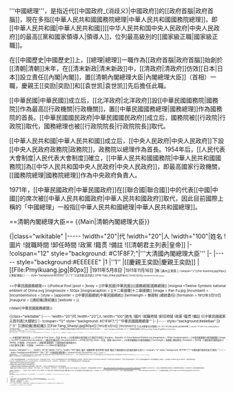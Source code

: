 '''中國總理'''，是指近代[[中国政府_(消歧义)|中國政府]]的[[政府首腦|政府首腦]]，現在多指[[中華人民共和國國務院總理|中華人民共和國國務院總理]]，即[[中華人民共和國|中華人民共和國]][[中华人民共和国中央人民政府|中央人民政府]]的最高[[黨和國家領導人|領導人]]，位列最高級別的[[國家級正職|國家級正職]]。

在[[中國歷史|中國歷史]]上，[[總理|總理]]一職作為[[政府首腦|政府首腦]]始創於[[清朝|清朝]]末年，在[[清末新政|清末新政]]中，[[清政府|清政府]]仿效[[日本|日本]]設立責任[[內閣|內閣]]，置[[清朝內閣總理大臣|內閣總理大臣]]（首相）一職，慶親王[[奕劻|奕劻]]和[[袁世凯|袁世凯]]先后擔任此職。

[[中華民國|中華民國]]成立后，[[北洋政府|北洋政府]]設[[中華民國國務院|國務院]]作為最高[[行政機關|行政機關]]，置[[中華民國國務總理|國務總理]]作為國務院的首長。[[中華民國國民政府|中華民國國民政府]]成立后，國務院被[[行政院|行政院]]取代，國務總理也被[[行政院院長|行政院院長]]取代。

[[中華人民共和國|中華人民共和國]]成立后，[[中央人民政府|中央人民政府]]下設[[中央人民政府政務院|政務院]]，政務院以總理作為首長。1954年后，[[人民代表大會制度|人民代表大會制度]]確立，[[中華人民共和國國務院|中華人民共和國國務院]]為[[中华人民共和国中央人民政府|中央人民政府]]，即最高國家行政機關，[[國務院總理|國務院總理]]作為中央政府負責人。

1971年，[[中華民國政府|中華民國政府]]在[[聯合國|聯合國]]中的代表[[中國|中國]]的席次被[[中華人民共和國政府|中華人民共和國政府]]取代，因此目前國際上稱的「中國總理」一般指[[中華人民共和國總理|中華人民共和國總理]]。

==清朝內閣總理大臣==
{{Main|清朝內閣總理大臣}}

{|class="wikitable"
|-----
!width="20"|代
!width="20"|人
!width="100"|姓名
!圖片
!就職時間
!卸任時間
!政黨
!籍贯
!備註
![[清朝君主列表|皇帝]]
|-
!colspan="12" style="background: #C1F8F7;"|'''大清國內閣總理大臣'''
|-
|----- style="background:#EEEEEE"
|1
|''1''
|[[慶親王奕劻|慶親王奕劻]]
|[[File:Pmyikuang.jpg|80px]]
|<small>1911年5月8日
|<small>1911年11月16日
|<small>無
|<small>满州正黄旗
|<small>
| rowspan="2"|[[File:Xuantong.jpg|80px]]<br />[[溥儀|溥儀]]
|----- style="background:#EEEEEE"
|2
|''2''
|[[袁世凱|袁世凱]]
|[[File:Yuan_shikai.jpg|80px]]
|<small>1911年11月16日
|<small>1912年2月12日
|<small>無
|<small>河南项城
|<small>
|}

==中華民國國務總理==
{{Political Post
|post            = 
|body            = [[中華民國|中華民國]][[國務總理|國務總理]]
|insignia        =Twelve Symbols national emblem of China.svg
|insigniasize    = 100px
|insigniacaption = [[十二章國徽|十二章國徽]]
|image           = Pan Fu.jpg
|incumbent       = 
|incumbentsince  = 
|style           = 
|appointer       = [[中華民國總統|中華民國總統]]
|termlength      = 無限制 (總統委任)
|formation       = 1912年3月13日
|inaugural       = [[唐紹儀|唐紹儀]]
|website         =
}}

{{Main|中華民國國務總理}}

{|class="wikitable"
|-----
!width="20"|代
!width="20"|人
!width="100"|姓名
!圖片
!就職時間
!卸任時間
!政黨
!籍贯
!備註
![[中華民國國家元首列表|大總統]]
|-
!colspan="12" style="background: #C1F8F7;"|'''中華民國國務總理'''
|-
|----- style="background:#e6e6aa"
|3
|''3''
|[[唐紹儀|唐紹儀]]
|[[File:Tang_Shaoyi.jpg|80px]]
|<small>1912年3月13日
|<small>1912年6月27日
|<small>[[北洋軍閥|北洋軍閥]]
|<small>[[广东|广东]][[香山县|香山县]]唐家湾镇
|<small>
| rowspan="10"|[[File:Yuan_shikai.jpg|80px]]<br />[[袁世凱|袁世凱]]
|----- style="background:#e6e6aa"
|colspan=9 align=left | 內務總長[[陸徵祥|陸徵祥]]代理(1912年6月17日-1912年6月29日)
|----- style="background:#e6e6aa"
|4
|''4''
|[[陸徵祥|陸徵祥]]
|[[File:Lou_Tseng-Tsiang_01.jpg|80px]]
|<small>1912年6月29日	 	
|<small>1912年9月22日
|<small>[[北洋軍閥|北洋軍閥]]
|<small>[[江苏省|江苏省]][[松江府|松江府]]<br>原籍江苏[[太仓县|太仓县]]
|<small>
|----- style="background:#e6e6aa"
|colspan=9 align=left | 內務總長[[趙秉鈞|趙秉鈞]]代理(1912年8月20日-1912年9月25日)
|----- style="background:#e6e6aa"
|5
|''5''
|[[趙秉鈞|趙秉鈞]]
|[[File:赵秉钧.jpg|80px]]
|<small>1912年9月25日
|<small>1913年7月16日
|<small>[[北洋軍閥|北洋軍閥]]
|<small>河南汝州
|<small>
|----- style="background:#e6e6aa"
|colspan=9 align=left | 陸軍總長[[段祺瑞|段祺瑞]]代理(1913年5月1日-1913年7月17日)
|----- style="background:#e6e6aa"
|colspan=9 align=left | 交通總長[[朱啟鈐|朱啟鈐]]代理(1913年7月17日-1913年7月19日)
|----- style="background:#e6e6aa"
|colspan=9 align=left | 陸軍總長[[段祺瑞|段祺瑞]]代理(1913年7月19日-1913年7月31日)
|----- style="background:#e6e6aa"
|6
|''6''
|[[熊希齡|熊希齡]]
|[[File:Xiong_Xiling.jpg|80px]]
|<small>1913年7月31日
|<small>1914年2月12日
|<small>[[北洋軍閥|北洋軍閥]]
|<small>湖南省鳳凰直隸廳镇竿镇
|<small>
|----- style="background:#e6e6aa"
|colspan=9 align=left | 外交總長[[孫寶琦|孫寶琦]]代理(1914年2月12日-1914年5月1日)
|----- style="background:#e6e6aa"
|-
!width="20"|代
!width="20"|人
!width="100"|姓名
!圖片
!就職時間
!卸任時間
!政黨
!籍贯
!備註
!皇帝
|-
!colspan="12" style="background: #C1F8F7;"|'''中華民國政事堂國務卿'''
|-
|----- style="background:#e6e6aa"
|7
|''7''
|[[徐世昌|徐世昌]]
|[[File:徐世昌.jpg|80px]]
|<small>1914年5月1日
|<small>1915年10月27日
|<small>[[北洋軍閥|北洋軍閥]]
|<small>河南卫辉府府城
|<small>
| rowspan="5"|[[File:Yuan_shikai.jpg|80px]]<br />[[袁世凱|袁世凱]]
|----- style="background:#EED8D2"
|colspan=9 align=left | 外交總長[[陸徵祥|陸徵祥]]代理(1915年10月27日-1915年12月21日)
|----- style="background:#EED8D2"
|8
|
|[[陸徵祥|陸徵祥]]<br /><small>第2次
|[[File:Lou_Tseng-Tsiang_01.jpg|80px]]
|<small>1915年12月21日
|<small>1916年3月21日
|<small>洪憲政府
|<small>[[江苏省|江苏省]][[松江府|松江府]]<br>原籍江苏[[太仓县|太仓县]]
|<small>
|----- style="background:#e6e6aa"
|9
|
|[[徐世昌|徐世昌]]<br /><small>第2次
|[[File:徐世昌.jpg|80px]]
|<small>1916年3月21日
|<small>1916年4月22日
|<small>[[北洋軍閥|北洋軍閥]]
|<small>河南卫辉府府城
|<small>
|----- style="background:#e6e6aa"
|10
|''8''
|[[段祺瑞|段祺瑞]]
|[[File:DuanQirui.jpg|80px]]
|<small>1916年4月22日
|<small>1916年6月29日
|<small>[[北洋軍閥|北洋軍閥]]
|<small>安徽合肥
|<small>
|-
!width="20"|代
!width="20"|人
!width="100"|姓名
!圖片
!就職時間
!卸任時間
!政黨
!籍贯
!備註
![[中華民國國家元首列表|大總統]]
|-
!colspan="12" style="background: #C1F8F7;"|'''中華民國國務總理'''
|-
|----- style="background:#ffc;"
|11
|
|[[段祺瑞|段祺瑞]]
|[[File:DuanQirui.jpg|80px]]
|<small>1916年6月29日
|<small>1917年5月23日
|<small>[[進步黨_(中國)|進步黨]]
|<small>安徽合肥
|<small>
| rowspan="4"|[[File:Li_Yuan-hung_Colour.jpg|80px]]<br />[[黎元洪|黎元洪]]
|----- style="background:#ffc;"
|colspan=9 align=left | 外交總長[[伍廷芳|伍廷芳]]代理(1917年5月23日-1917年6月12日)
|----- style="background:#ffc;"
|colspan=9 align=left | [[江朝宗|江朝宗]]代理(1917年6月12日-1917年6月24日)
|----- style="background:#ffc;"
|12
|''9''
|[[李經羲|李經羲]]
|[[File:李經羲.jpg|80px]]
|<small>1917年5月28日
|<small>1917年7月2日
|<small>[[進步黨_(中國)|進步黨]]
|安徽庐州府合肥县
|<small>
|----- style="background:#EEEEEE"
|-
!width="20"|代
!width="20"|人
!width="100"|姓名
!圖片
!就職時間
!卸任時間
!政黨
!籍贯
!備註
![[清朝君主列表|皇帝]]
|-
!colspan="12" style="background: #C1F8F7;"|'''大清國政務總長(復辟)'''
|-
|----- style="background:#EEEEEE"
|13
|''10''
|[[張勳|張勳]]
|[[File:Zhang_Xun2.jpg|80px]]
|<small>1917年7月1日
|<small>1917年7月12日
|<small>無
|<small>江西奉新
|<small>
|[[File:Xuantong.jpg|80px]]<br />[[溥儀|溥儀]]
|-
!width="20"|代
!width="20"|人
!width="100"|姓名
!圖片
!就職時間
!卸任時間
!政黨
!籍贯
!備註
![[中華民國國家元首列表|大總統]]
|-
!colspan="12" style="background: #C1F8F7;"|'''中華民國國務總理'''
|-
|----- style="background:#e6e6aa"
|14
|
|[[段祺瑞|段祺瑞]]<br /><small>第2次
|[[File:DuanQirui.jpg|80px]]
|<small>1917年7月14日
|<small>1917年11月22日
|<small>[[皖系|皖系]]
|<small>安徽合肥
|<small>
| rowspan="5"|[[File:馮代理大總統國璋像.jpg|80px]]<br />[[馮國璋|馮國璋]] 
|----- style="background:#e6e6aa"
|colspan=9 align=left | 外交總長[[汪大燮|汪大燮]]代理(1917年11月22日-1917年11月30日)
|----- style="background:#e6e6aa"
|15
|''11''
|[[王士珍|王士珍]]
|[[File:WangShizhen.jpg|80px]]
|<small>1917年11月30日
|<small>1918年2月20日
|<small>[[皖系|皖系]]
|<small>直隶正定府牛家庄
|<small>
|----- style="background:#e6e6aa"
|colspan=9 align=left | 內務總長[[錢能訓|錢能訓]]代理(1918年2月20日-1918年3月23日)
|----- style="background:#e6e6aa"
|16
|
|[[段祺瑞|段祺瑞]]<br /><small>第3次
|[[File:DuanQirui.jpg|80px]]
|<small>1918年3月23日
|<small>1918年10月10日
|<small>[[皖系|皖系]]
|<small>安徽合肥
|<small>
|----- style="background:#e6e6aa"
|colspan=9 align=left | 內務總長[[錢能訓|錢能訓]]代理(1918年10月10日-1918年12月20日)
| rowspan="11"|[[File:Xu_shichang_Colour.jpg|80px]]<br />[[徐世昌|徐世昌]] 
|----- style="background:#e6e6aa"
|17
|''12''
|[[錢能訓|錢能訓]]
|[[File:Qian_Nengxun.jpg|80px]]
|<small>1918年12月20日
|<small>1919年6月13日
|<small>[[皖系|皖系]]
|<small>浙江嘉兴府嘉善县魏塘镇
|<small>
|----- style="background:#e6e6aa"
|colspan=9 align=left | 財政總長[[龔心湛|龔心湛]]代理(1919年6月13日-1919年9月24日)
|----- style="background:#e6e6aa"
|colspan=9 align=left | 陸軍總長[[靳雲鵬|靳雲鵬]]代理(1919年9月24日-1919年11月5日)
|----- style="background:#e6e6aa"
|18
|''13''
|[[靳雲鵬|靳雲鵬]]
|[[File:Jin_Yunpeng.jpg|80px]]
|<small>1919年11月5日
|<small>1920年7月2日
|<small>[[皖系|皖系]]
|<small>山东兖州府邹县苗庄
|<small>
|----- style="background:#e6e6aa"
|colspan=9 align=left | 海軍總長[[薩鎮冰|薩鎮冰]]代理(1920年5月14日-1920年8月9日)
|----- style="background:#e6e6aa"
|19
|rowspan=2|
|[[靳雲鵬|靳雲鵬]]<br /><small>第2次
|rowspan=2|[[File:Jin_Yunpeng.jpg|80px]]
|<small>1920年8月9日
|<small>1921年5月14日
|<small>[[皖系|皖系]]
|<small>山东兖州府邹县苗庄
|<small>
|----- style="background:#e6e6aa"
|20
|[[靳雲鵬|靳雲鵬]]<br /><small>第3次
|<small>1921年5月14日
|<small>1921年12月18日
|<small>[[皖系|皖系]]
|<small>山东兖州府邹县苗庄
|<small>
|----- style="background:#e6e6aa"
|colspan=9 align=left | 外交總長[[顏惠慶|顏惠慶]]代理(1921年12月18日-1921年12月24日)
|----- style="background:#fda;"
|21
|''14''
|[[梁士詒|梁士詒]]
|[[File:Liang_Shiyi_photo.jpg|80px]]
|<small>1921年12月24日
|<small>1922年5月5日
|<small>[[舊交通系|舊交通系]]
|<small>广东三水
|<small>
|----- style="background:#e6e6aa"
|colspan=9 align=left | 外交總長[[顏惠慶|顏惠慶]]代理(1922年1月25日-1922年4月8日)
|----- style="background:#e6e6aa"
|colspan=9 align=left | [[周自齊|周自齊]]代理(1922年4月8日-1922年6月11日)
|[[File:Zhou_Ziqi.jpg|80px]]<br />[[周自齊|周自齊]](代理)
|----- style="background:#e6e6aa"
|22
|''15''
|[[顏惠慶|顏惠慶]]
|[[File:Dr.W.W.Yan.jpg|80px]]
|<small>1922年6月11日
|<small>1922年8月5日
|<small>[[直系|直系]]
|<small>江苏松江府上海虹口；<br>祖籍山东
|<small>
| rowspan="8"|[[File:Li_Yuan-hung_Colour.jpg|80px]]<br />[[黎元洪|黎元洪]]
|----- style="background:#e6e6aa"
|colspan=9 align=left | 司法總長[[王寵惠|王寵惠]]代理(1922年7月31日-1922年9月19日)
|----- style="background:#e6e6aa"
|23
|
|[[唐紹儀|唐紹儀]]<br /><small>第2次
|[[File:Tang_Shaoyi.jpg|80px]]
|<small>1922年8月5日
|<small>1922年9月19日
|<small>[[北洋軍閥|北洋軍閥]]
|<small>[[广东|广东]][[香山县|香山县]]唐家湾镇
|<small>
|----- style="background:#e6e6aa"
|24
|''16''
|[[王寵惠|王寵惠]]
|[[File:Wang_Chonghui.jpg|80px]]
|<small>1922年9月19日
|<small>1922年11月29日
|<small>[[直系|直系]]
|<small>广东东莞，生于香港
|<small>
|----- style="background:#e6e6aa"
|25
|''17''
|[[汪大燮|汪大燮]]
|[[File:汪大燮.jpg|80px]]
|<small>1922年11月29日
|<small>1922年12月11日
|<small>[[直系|直系]]
|<small>浙江杭州府钱塘县<br>祖籍安徽黟县
|<small>
|----- style="background:#EEEEEE"
|colspan=9 align=left | 外交總長[[王正廷|王正廷]]代理(1922年12月11日-1923年1月4日)
|----- style="background:#e6e6aa"
|26
|''18''
|[[張紹曾|張紹曾]]
|[[File:Zhang_Shaozeng2.jpg|80px]]
|<small>1923年1月4日
|<small>1923年6月13日
|<small>[[北洋軍閥|北洋軍閥]]
|<small>直隶大城
|<small>
|----- style="background:#e6e6aa"
|colspan=9 align=left | 農商總長[[李根源|李根源]]代理(1923年6月13日-1923年9月13日)
|----- style="background:#e6e6aa"
|colspan=9 align=left | 內務總長[[高凌霨|高凌霨]]代理(1923年6月14日-1923年10月12日)
|[[File:高凌霨.jpg|80px]]<br />[[高凌霨|高凌霨]](代理)
|----- style="background:#e6e6aa"
|colspan=9 align=left | 內務總長[[高凌霨|高凌霨]]代理(1923年10月12日-1924年1月12日)
| rowspan="4"|[[File:Cao_kun.jpg|80px]]<br />[[曹錕|曹錕]]
|----- style="background:#e6e6aa"
|27
|''19''
|[[孫寶琦|孫寶琦]]
|[[File:Sun_Baoqi.jpg|80px]]
|<small>1924年1月12日
|<small>1924年7月2日
|<small>[[北洋軍閥|北洋軍閥]]
|<small>浙江省杭州府杭县
|<small>
|----- style="background:#EEEEEE"
|colspan=9 align=left | 外交總長[[顧維鈞|顧維鈞]]代理(1924年7月2日-1924年9月14日)
|----- style="background:#e6e6aa"
|28
|
|[[顏惠慶|顏惠慶]]<br /><small>第2次
|[[File:Dr.W.W.Yan.jpg|80px]]
|<small>1924年9月14日
|<small>1924年10月31日
|<small>[[直系|直系]]
|<small>江苏松江府上海虹口；<br>祖籍山东
|<small>
|----- style="background:#e6e6aa"
|29
|''20''
|[[黃郛|黃郛]]
|[[File:Huang_Fu_Colour.jpg|80px]]
|<small>1924年10月31日
|<small>1924年11月24日
|<small>[[直系|直系]]
|<small>浙江省紹興府上虞县百官镇
|<small>
|[[File:Huang_Fu_Colour.jpg|80px]]<br />[[黃郛|黃郛]](代理)
|----- style="background:#EEEEEE"
!width="20"|代
!width="20"|人
!width="100"|姓名
!圖片
!就職時間
!卸任時間
!政黨
!籍贯
!備註
!臨時執政
|-
|colspan=9 align=left | 不設總理
| rowspan="4"|[[File:DuanQirui.jpg|80px]]<br />[[段祺瑞|段祺瑞]]
|----- style="background:#e6e6aa"
|30
|''21''
|[[許世英|許世英]]
|[[File:Bundesarchiv_Bild_102-12299,_Hsu_Shih-Ying.jpg|80px]]
|<small>1925年12月26日
|<small>1926年3月4日
|<small>[[皖系|皖系]]
|<small>安徽秋浦县
|<small>
|----- style="background:#e6e6aa"
|colspan=9 align=left | 陸軍總長[[賈德耀|賈德耀]]代理(1926年2月15日-1926年3月4日)
|----- style="background:#e6e6aa"
|31
|''22''
|[[賈德耀|賈德耀]]
|[[File:Jia_Deyao.jpg|80px]]
|<small>1926年3月4日
|<small>1926年4月20日
|<small>[[皖系|皖系]]
|<small>安徽合肥
|<small>
|----- style="background:#EEEEEE"
|colspan=9 align=left | 外交總長[[胡惟德|胡惟德]]代理(1926年4月20日-1926年5月13日)
|[[File:Hu_Weide.jpg|80px]]<br />[[胡惟德|胡惟德]](代理)
|----- style="background:#e6e6aa"
!width="20"|代
!width="20"|人
!width="100"|姓名
!圖片
!就職時間
!卸任時間
!政黨
!籍贯
!備註
![[中華民國國家元首列表|大總統]]
|-
|32
|
|[[顏惠慶|顏惠慶]]<br /><small>第3次
|[[File:Dr.W.W.Yan.jpg|80px]]
|<small>1926年5月13日
|<small>1926年6月22日
|<small>[[直系|直系]]
|<small>江苏松江府上海虹口；<br>祖籍山东
|<small>
|[[File:Dr.W.W.Yan.jpg|80px]]<br />[[顏惠慶|顏惠慶]](代理)
|----- style="background:#e6e6aa"
|colspan=9 align=left | 海軍總長[[杜錫珪|杜錫珪]]代理(1926年6月22日-1926年10月1日)
|[[File:Du_Xigui.jpg|80px]]<br />[[杜錫珪|杜錫珪]](代理)
|----- style="background:#EEEEEE"
|colspan=9 align=left | 財政總長[[顧維鈞|顧維鈞]]代理(1926年10月1日-1927年1月12日)
| rowspan="2"|[[File:Gu_Weijun.JPG|80px]]<br />[[顧維鈞|顧維鈞]](代理)
|----- style="background:#EEEEEE"
|33
|''23''
|[[顧維鈞|顧維鈞]]
|[[File:Gu_Weijun.JPG|80px]]
|<small>1927年1月12日
|<small>1927年6月16日
|<small>無
|<small>江苏省太仓州嘉定县
|<small>
|----- style="background:#EEEEEE"
|colspan=9 align=left | 內務總長[[胡惟德|胡惟德]]代理(1927年6月16日-1927年6月19日)
|[[File:Hu_Weide.jpg|80px]]<br />[[胡惟德|胡惟德]](代理)
|----- style="background:#e6e6aa"
!width="20"|代
!width="20"|人
!width="100"|姓名
!圖片
!就職時間
!卸任時間
!政黨
!籍贯
!備註
!陸海軍大元帥
|-
|34
|''24''
|[[潘復|潘復]]
|[[File:Pan_Fu.jpg|80px]]
|<small>1927年6月20日
|<small>1928年6月3日
|<small>[[奉系|奉系]]
|<small>山东济宁
|<small>
| [[File:Zhang_Zuo-lin.png|80px]]<br />[[張作霖|張作霖]]
|}

== 中華民國行政院院長 ==
{{Political Post
|post            = 院長
|body            = [[中華民國|中華民國]][[行政院|行政院]]
|insignia        = Republic of China National Emblem.svg
|insigniasize    = 100px
|insigniacaption = [[中華民國國徽|中華民國國徽]]
|image           =  Su-DPP-Cropped.jpg
|incumbent       = [[蘇貞昌|蘇貞昌]]
|incumbentsince  = 2019年1月14日
|style           = 院長、閣揆
|appointer       = [[中華民國總統|中華民國總統]]
|termlength      = 無限制 (總統委任)
|formation       = 1928年（[[國民政府|國民政府]]）<br/>1948年（行憲後）
|inaugural       = [[譚延闓|譚延闓]]（[[國民政府|國民政府]]）<br/>[[翁文灝|翁文灝]]（行憲後）
|website         =
}}
{{Main|行政院院長}}

{|class="wikitable"
|-----
!width="20"|代
!width="20"|人
!width="100"|姓名
!圖片
!就職時間
!卸任時間
!政黨
!備註
![[國民政府主席|國民政府主席]]
|-
!colspan="12" style="background: #C1F8F7;"|'''中華民國行政院院長(行憲前)'''
|-
|----- style="background:#DDEEFF"
|35
|''25''
|[[譚延闓|譚延闓]]
|
|<small>1928年10月25日
|<small>1930年9月22日
|<small>{{KMT}}
|<small>
| rowspan="2"|<br />[[譚延闓|譚延闓]]
|----- style="background:#DDEEFF"
|colspan=8 align=left | 財政部長[[宋子文|宋子文]]代理(1930年9月25日-1930年11月24日)
|----- style="background:#DDEEFF"
|36
|''26''
|[[蔣中正|蔣中正]]
|[[File:Chiang_Kai-shek_Colour.jpg|80px]]
|<small>1930年11月24日
|<small>1931年12月15日
|<small>{{KMT}}
|<small>
| rowspan="1"|[[File:Chiang_Kai-shek_Colour.jpg|80px]]<br />[[蔣中正|蔣中正]]
|----- style="background:#DDEEFF"
|colspan=8 align=left | [[陳銘樞|陳銘樞]]代理(1931年12月15日-1932年1月1日)
| rowspan="11"|<br />[[林森|林森]]
|----- style="background:#DDEEFF"
|37
|''27''
|[[孫科|孫科]]
|[[File:Sun_Ke.jpg|80px]]
|<small>1932年1月1日
|<small>1932年1月28日
|<small>{{KMT}}
|<small>
|----- style="background:#DDEEFF"
|38
|''28''
|[[汪兆銘|汪兆銘]]
|[[File:Wang_Zhaoming.png|80px]]
|<small>1932年1月29日
|<small>1935年12月1日
|<small>{{KMT}}
|<small>
|----- style="background:#DDEEFF"
|colspan=8 align=left | [[宋子文|宋子文]]代理(1932年8月25日-1933年3月17日)
|----- style="background:#DDEEFF"
|colspan=8 align=left | [[孔祥熙|孔祥熙]]代理(1935年7月2日-1935年8月23日)
|----- style="background:#DDEEFF"
|colspan=8 align=left | [[孔祥熙|孔祥熙]]代理(1935年11月6日-1935年12月16日)
|----- style="background:#DDEEFF"
|39
|
|[[蔣中正|蔣中正]]<br /><small>第2次
|[[File:Chiang_Kai-shek_Colour.jpg|80px]]
|<small>1935年12月16日
|<small>1938年1月1日
|<small>{{KMT}}
|<small>
|----- style="background:#DDEEFF"
|colspan=8 align=left | [[孔祥熙|孔祥熙]]代理(1936年12月13日-1937年4月4日)
|----- style="background:#DDEEFF"
|colspan=8 align=left | [[王寵惠|王寵惠]]代理(1937年4月4日-1937年5月29日)
|----- style="background:#DDEEFF"
|40
|''29''
|[[孔祥熙|孔祥熙]]
|[[File:HHKung.jpg|80px]]
|<small>1938年1月1日
|<small>1939年12月11日
|<small>{{KMT}}
|<small>
|----- style="background:#DDEEFF"
|41
|
|[[蔣中正|蔣中正]]<br /><small>第3次
|[[File:Chiang_Kai-shek_Colour.jpg|80px]]
|<small>1939年12月11日
|<small>1945年6月4日
|<small>{{KMT}}
|<small>
|----- style="background:#DDEEFF"
|colspan=8 align=left | [[宋子文|宋子文]]代理(1944年12月4日-1945年6月4日)
| rowspan="4"|[[File:Chiang_Kai-shek_Colour.jpg|80px]]<br />[[蔣中正|蔣中正]]
|----- style="background:#DDEEFF"
|42
|''30''
|[[宋子文|宋子文]]
|[[File:TVSoong.jpg|80px]]
|<small>1945年6月4日
|<small>1947年3月1日
|<small>{{KMT}}
|<small>
|----- style="background:#DDEEFF"
|colspan=8 align=left | [[蔣中正|蔣中正]]代理(1947年3月1日-1947年4月23日)
|----- style="background:#DDEEFF"
|43
|''31''
|[[張群|張群]]
|[[File:Zhang_Qun.jpg|70px]]
|<small>1947年4月23日
|<small>1948年5月24日
|<small>{{KMT}}
|<small>
|-
!width="20"|代
!width="20"|人
!width="100"|姓名
!圖片
!就職時間
!卸任時間
!政黨
!備註
![[中華民國總統|總統]]
|-
!colspan="12" style="background: #C1F8F7;"|'''中華民國行政院院長(行憲後)'''
|-
|----- style="background:#DDEEFF"
|44
|''32''
|[[翁文灝|翁文灝]]
|[[File:Weng_Wenhao.jpg|80px]]
|<small>1948年5月25日
|<small>1948年12月23日
|<small>{{KMT}}
|<small>
| rowspan="2"|[[File:Chiang_Kai-shek_Colour.jpg|80px]]<br />[[蔣中正|蔣中正]]
|----- style="background:#DDEEFF"
|45
|
|[[孫科|孫科]]<br /><small>第2次
|[[File:Sun_Ke.jpg|80px]]
|<small>1948年12月23日
|<small>1949年3月24日
|<small>{{KMT}}
|<small>
|----- style="background:#DDEEFF"
|46
|''33''
|[[何應欽|何應欽]]
|[[File:Hyy.png|80px]]
|<small>1949年3月24日
|<small>1949年6月13日
|<small>{{KMT}}
|<small>
| rowspan="2"|[[File:Lizhongren.jpg|80px]]<br />[[李宗仁|李宗仁]]
|----- style="background:#DDEEFF"
|47
|''34''
|[[閻錫山|閻錫山]]
|[[File:Yan_Xishan.png|80px]]
|<small>1949年6月13日
|<small>1950年3月15日
|<small>{{KMT}}
|<small>
|----- style="background:#DDEEFF"
|48
|''35''
|[[陳誠|陳誠]]
|[[File:Chief1.gif|80px]]
|<small>1950年3月15日
|<small>1954年6月1日
|<small>{{KMT}}
|<small>
| rowspan="6"|[[File:Chiang_Kai-shek_Colour.jpg|80px]]<br />[[蔣中正|蔣中正]]
|----- style="background:#DDEEFF"
|49
|''36''
|[[俞鴻鈞|俞鴻鈞]]
|[[File:Yu_Hung-Chun.jpg|80px]]
|<small>1954年6月1日
|<small>1958年7月15日
|<small>{{KMT}}
|<small>
|----- style="background:#DDEEFF"
|50
|
|[[陳誠|陳誠]]<br /><small>第2次
|[[File:Chief1.gif|80px]]
|<small>1958年7月15日
|<small>1963年12月16日
|<small>{{KMT}}
|<small>
|----- style="background:#EEEEEE"
|colspan=8 align=left | [[王雲五|王雲五]]代理(1963年7月1日-1963年9月16日)
|----- style="background:#DDEEFF"
|51
|''37''
|[[嚴家淦|嚴家淦]]
|
|<small>1963年12月16日
|<small>1972年6月1日
|<small>{{KMT}}
|<small>
|----- style="background:#DDEEFF"
|52
|''38''
|[[蔣經國|蔣經國]]
|[[File:Chiang_Ching-kuo_1948.jpg|80px]]
|<small>1972年6月1日
|<small>1978年5月19日
|<small>{{KMT}}
|<small>
|----- style="background:#DDEEFF"
|colspan=8 align=left | [[徐慶鐘|徐慶鐘]]代理(1978年5月19日-1978年6月1日)
| rowspan="3"|[[File:Chiang_Ching-kuo_1948.jpg|80px]]<br />[[蔣經國|蔣經國]]
|----- style="background:#DDEEFF"
|53
|''39''
|[[孫運璿|孫運璿]]
|<!-- 注释出：[[File:Sun1.png|80px]] -->
|<small>1978年6月1日
|<small>1984年6月1日
|<small>{{KMT}}
|<small>
|----- style="background:#DDEEFF"
|54
|''40''
|[[俞國華|俞國華]]
|
|<small>1984年6月1日
|<small>1989年6月1日
|<small>{{KMT}}
|<small>
|----- style="background:#DDEEFF"
|55
|''41''
|[[李煥|李煥]]
|
|<small>1989年6月1日
|<small>1990年6月1日
|<small>{{KMT}}
|<small>
| rowspan="4"|[[File:Lee_Teng-hui_2004-cropped.jpg|80px]]<br />[[李登輝|李登輝]]
|----- style="background:#DDEEFF"
|56
|''42''
|[[郝柏村|郝柏村]]
|
|<small>1990年6月1日
|<small>1993年2月27日
|<small>{{KMT}}
|<small>
|----- style="background:#DDEEFF"
|57
|''43''
|[[連戰|連戰]]
|[[File:2005KMT_NanjingTour_LienChan.jpg|80px]]
|<small>1993年2月27日
|<small>1997年9月1日
|<small>{{KMT}}
|<small>
|----- style="background:#DDEEFF"
|58
|''44''
|[[蕭萬長|蕭萬長]]
|[[File:2007TaipeiAudioVideoFair_VincentSiew.jpg|80px]]
|<small>1997年9月1日
|<small>2000年5月20日
|<small>{{KMT}}
|<small>
|----- style="background:#DDEEFF"
|59
|''45''
|[[唐飛|唐飛]]
|
|<small>2000年5月20日
|<small>2000年10月6日
|<small>{{KMT}}
|<small>
| rowspan="6" style="background:#D5FFD5"|[[File:Chen_Shui_Bian_MOD.jpg|80px]]<br />[[陳水扁|陳水扁]]
|----- style="background:#D5FFD5"
|60
|''46''
|[[張俊雄|張俊雄]]
|[[File:2007TaipeiITF_Opening_Chun-hsiung_Chang.jpg|80px]]
|<small>2000年10月6日
|<small>2002年2月1日
|<small>{{DPP}}
|<small>
|----- style="background:#D5FFD5"
|61
|''47''
|[[游錫堃|游錫堃]]
|[[File:DPP_LongForever2007_SKYu.jpg|80px]]
|<small>2002年2月1日
|<small>2005年2月1日
|<small>{{DPP}}
|<small>
|----- style="background:#D5FFD5"
|62
|''48''
|[[謝長廷|謝長廷]]
|[[File:2007NewYearHopeWalking-FrankCTHsieh.jpg|80px]]
|<small>2005年2月1日
|<small>2006年1月25日
|<small>{{DPP}}
|<small>
|----- style="background:#D5FFD5"
|63
|''49''
|[[蘇貞昌|蘇貞昌]]
|[[File:TIBE2007Opening_TCSu.jpg|80px]]
|<small>2006年1月25日
|<small>2007年5月21日
|<small>{{DPP}}
|<small>
|----- style="background:#D5FFD5"
|64
|
|[[張俊雄|張俊雄]]<br /><small>第2次
|[[File:2007TaipeiITF_Opening_Chun-hsiung_Chang.jpg|80px]]
|<small>2007年5月21日
|<small>2008年5月20日
|<small>{{DPP}}
|<small>
|----- style="background:#DDEEFF"
|65
|''50''
|[[劉兆玄|劉兆玄]]
|[[File:2007SCUltraMarathon_Day1_Chao-hsuian_Liu.jpg|80px]]
|<small>2008年5月20日
|<small>2009年9月10日
|<small>{{KMT}}
|<small>
| rowspan="6"|[[File:Ma-Candidate-Cropped.png|80px]]<br />[[馬英九|馬英九]]
|----- style="background:#DDEEFF"
|66
|''51''
|[[吳敦義|吳敦義]]
|[[File:Wu_Den-yih_VOA.jpg|80px]]
|<small>2009年9月10日
|<small>2012年2月6日
|<small>{{KMT}}
|<small>
|----- style="background:#DDEEFF"
|67
|''52''
|[[陳冲_(臺灣)|陳冲]]
|[[File:Sean_Chen_Chun.jpg|80px]]
|<small>2012年2月6日
|<small>2013年2月17日
|<small>{{KMT}}
|<small>
|----- style="background:#DDEEFF"
|68
|''53''
|[[江宜樺|江宜樺]]
|[[File:Yi-Huah_Jiang_from_VOA.jpg|80px]]
|<small>2013年2月18日
|<small>2014年12月8日
|<small>{{KMT}}
|<small>
|----- style="background:#DDEEFF"
|69
|''54''
|[[毛治国|毛治国]]
|[[File:2007Computex_e21Forum-CKMao.jpg|80px]]
|<small>2014年12月8日
|<small>2016年2月1日
|<small>{{KMT}}
|<small>
|----- style="background:#EEEEEE"
|70
|''55''
|[[張善政|張善政]]
|[[File:Chang_San-cheng_20150422.jpg|80px]]
|<small>2016年2月1日
|<small>2016年5月20日
|<small>{{Nonp}}
|<small>
|----- style="background:#EEEEEE"
|71
|''56''
|[[林全|林全]]
|[[File:行政院院長林全_(cropped).jpg|80px]]
|<small>2016年5月20日
|<small>2017年9月8日
|<small>{{Nonp}}
|<small>
|rowspan="2" style="background:#D1FFD1"|[[File:蔡英文官方元首肖像照.png|80px]]<br />[[蔡英文|蔡英文]]
|----- style="background:#D1FFD1"
|72
|''57''
|[[賴清德|賴清德]]
|[[File:賴清德市長.jpg|80px]]
|<small>2017年9月8日
|<small>2019年1月14日
|<small>{{DPP}}
|<small>
|----- style="background:#D1FFD1"
|73
|''58''
|[[蘇貞昌|蘇貞昌]]<br><small>（二次）</small> 
|[[File:Su-DPP-Cropped.jpg|80px]]
|<small>2019年1月14日
|<small>现任
|<small>{{DPP}}
|<small>
|<small>
|----- style="background:#D1FFD1"
|}

== 中華人民共和國國務院總理 ==
{{Political Post
|post            = [[总理|总理]]
|body            = [[中华人民共和国国务院|中华人民共和国国务院]]
|insignia        = National Emblem of the People's Republic of China.svg
|insigniasize    = 100px
|insigniacaption = [[中华人民共和国国徽|中华人民共和国国徽]]
|image           = Li_Keqiang_(cropped).jpg
|incumbent       = [[李克强|李克强]]<br />{{nobold|（{{age|1955|07|01}}岁）}}
|incumbentsince  = 2013年3月15日
|style           =
|residence       =
|nominator       = [[中华人民共和国主席|中华人民共和国主席]]<br />（根据[[中国共产党中央委员会|中共中央]]的建议）<br />[[中国共产党中央委员会|中国共产党中央委员会]]<br />（[[中国国家主席存废之争|废除国家主席的时期]]）
|appointer       = [[中华人民共和国主席|中华人民共和国主席]]<br />（根据[[全国人民代表大会|全国人大]]的决定）
|termlength      = 5年（可连任1次）
|formation       = 1954年[[第一届全国人大|第一届全国人大]]
|inaugural       = [[周恩來|周恩來]]
|website         = [http://news.xinhuanet.com/ziliao/2002-02/25/content_289095.htm 李克强简历]
|predecessor     = [[中央人民政府政务院总理|中央人民政府政务院总理]]
}}
{{Main|中华人民共和国国务院总理}}

{|class="wikitable"
|-----
!width="20"|代
!width="20"|人
!width="100"|姓名
!圖片
!就職時間
!卸任時間
!政黨
!備註
![[中华人民共和国国家元首列表|國家元首]]
|-
!colspan="9" style="background: #C1F8F7;"|'''中央人民政府政務院總理'''
|-
|----- style="background:#FF6363"
|1
|''1''
|[[周恩來|周恩來]]
|[[File:Cropped_ZhouAndDeng.png|80px]]
|<small>1949年10月1日	
|<small>1954年9月27日
|<small>{{CPC}}
|<small>
|<br />[[毛澤東|毛澤東]]<br/>（中央人民政府主席）
|-
!colspan="9" style="background: #C1F8F7;"|'''中華人民共和國國務院總理'''
|-
|----- style="background:#FF6363"
|1
|
|[[周恩來|周恩來]]
|[[File:Cropped_ZhouAndDeng.png|80px]]
|<small>1954年9月27日
|<small>1959年4月27日
|<small>{{CPC}}
|<small>
|<br />[[毛澤東|毛澤東]]
|----- style="background:#FF6363"
|2
|
|[[周恩來|周恩來]]
|[[File:Cropped_ZhouAndDeng.png|80px]]
|<small>1959年4月27日
|<small>1965年1月3日
|<small>{{CPC}}
|<small>
|[[File:LiuShaoqi_Colour.jpg|80px]]<br />[[劉少奇|劉少奇]]
|----- style="background:#FF6363"
|3
|
|[[周恩來|周恩來]]
|[[File:Cropped_ZhouAndDeng.png|80px]]
|<small>1965年1月3日
|<small>1975年1月17日
|<small>{{CPC}}
|<small>
|[[File:LiuShaoqi_Colour.jpg|80px]]<br />[[劉少奇|劉少奇]]<br />[[File:DONGBIWU.JPG|80px]]<br />[[董必武|董必武]]（國家代主席）
|----- style="background:#FF6363"
|4
|
|[[周恩來|周恩來]]
|[[File:Cropped_ZhouAndDeng.png|80px]]
|<small>1975年1月17日
|<small>1976年1月8日
|<small>{{CPC}}
|<small>因病逝世
|[[File:Zhu_De.jpg|80px]]<br />[[朱德|朱德]]<br/>（全國人大常委會委員長）
|----- style="background:
|colspan=9 align=left | 尚未任命接替者
|----- style="background:#FF6363"
|colspan=9 align=left | [[華國鋒|華國鋒]]代理（1976年2月2日-1976年4月7日）
|----- style="background:#FF6363"
|4
|''2''
|[[華國鋒|華國鋒]]
|[[File:Hua_Guofeng-1.jpg|80px]]
|<small>1976年4月7日
|<small>1978年3月5日
|<small>{{CPC}}
|<small>
|[[File:Soong_Ching-ling_1937.jpg|80px]]<br />[[宋慶齡|宋慶齡]]<br/>（全國人大常委會第一副委員長）
|----- style="background:#FF6363"
|5
|
|[[華國鋒|華國鋒]]
|[[File:Hua_Guofeng-1.jpg|80px]]
|<small>1978年3月5日
|<small>1980年9月10日
|<small>{{CPC}}
|<small>辞职
|rowspan="2"|[[File:Ye_Jianying.jpg|80px]]<br />[[葉劍英|葉劍英]]<br/>（全國人大常委會委員長）
|----- style="background:#FF6363"
|5
|''3''
|[[趙紫陽|趙紫陽]]
|[[File:Zhao_Ziyang-1.jpg|80px]]
|<small>1980年9月10日
|<small>1983年6月18日
|<small>{{CPC}}
|<small>
|----- style="background:#FF6363"
|6
|
|[[趙紫陽|趙紫陽]]
|[[File:Zhao_Ziyang-1.jpg|80px]]
|<small>1983年6月18日
|<small>1987年11月24日
|<small>{{CPC}}
|<small>转任总书记
|rowspan="2"|[[File:Li_Xiannian_-_1974.jpg|80px]]<br />[[李先念|李先念]]
|----- style="background:#FF6363"
|colspan=8 align=left | [[李鵬|李鵬]]代理（1987年11月24日-1988年4月9日）
|----- style="background:#FF6363"
|7
|''4''
|[[李鵬|李鵬]]<br />（第一屆[[李鵬政府|李鵬政府]]）
|[[File:Lipeng.jpg|80px]]
|<small>1988年4月9日
|<small>1993年3月28日
|<small>{{CPC}}
|<small>
|[[File:YangShangkun1958.png|80px]]<br />[[楊尚昆|楊尚昆]]
|----- style="background:#FF6363"
|8
|
|[[李鵬|李鵬]]<br />（第二屆[[李鵬政府|李鵬政府]]）
|[[File:Lipeng.jpg|80px]]
|<small>1993年3月28日
|<small>1998年3月17日
|<small>{{CPC}}
|<small>
|rowspan="2"|[[File:Jiang_Zemin_St._Petersburg2002.jpg|80px]]<br />[[江澤民|江澤民]]
|----- style="background:#FF6363"
|9
|''5''
|[[朱鎔基|朱鎔基]]<br />（[[朱鎔基政府|朱鎔基政府]]）
|[[File:Zhu_Rongji_2001.jpg|80px]]
|<small>1998年3月17日
|<small>2003年3月16日
|<small>{{CPC}}
|<small>
|----- style="background:#FF6363"
|10
|''6''
|[[溫家寶|溫家寶]]<br />（第一屆[[溫家寶政府|溫家寶政府]]）
|[[File:Wen_Jiabao_02.jpg|80px]]
|<small>2003年3月16日
|<small>2008年3月16日
|<small>{{CPC}}
|<small>
| rowspan="2"|[[File:Hu_Jintao_Cannes2011.jpg|80px]]<br />[[胡錦濤|胡錦濤]]
|----- style="background:#FF6363"
|11
|
|[[溫家寶|溫家寶]]<br />（第二屆[[溫家寶政府|溫家寶政府]]）
|[[File:Wen_Jiabao_02.jpg|80px]]
|<small>2008年3月16日
|<small>2013年3月15日
|<small>{{CPC}}
|<small>
|----- style="background:#FF6363"
|12
|''7''
|[[李克強|李克強]]<br />（[[李克強政府|李克強政府]]）
|[[File:Li_Keqiang_(cropped).jpg|80px]]
|<small>2013年3月15日
|<small>'''現任'''
|<small>{{CPC}}
|<small>
|[[File:Xi_Jinping_October_2013_(cropped).jpg|80px]]<br />[[習近平|習近平]]
|}

== 参考文献 ==
* 陳錫璋，《細說北洋》上下冊，臺北，傳記文學出版社，1982年5月1日。
*《[[中華民國史事紀要|中華民國史事紀要]]》
* 武月星等（2000），《中國現代史地圖集 1919-1949》，北京：中國地圖出版社，第六頁《北洋政府歷屆總統國務總理簡表》 ISBN 7-5031-1877-6
* 劉壽林（1966），《辛亥以後十七年職官年表》，中華書局。
* [[丁中江|丁中江]]，《北洋軍閥史話》
* 張朋園、沈懷玉，《國民政府職官年表》，臺北，1987年6月

==参见==
*[[中国宰相列表|中国宰相列表]]
*[[中國總統|中國總統]]
*[[中華民國國家元首列表|中華民國國家元首列表]]
*[[中华人民共和国国家元首列表|中华人民共和国国家元首列表]]

{{-}}
{{中国政府首脑|nocat}}
{{亚洲政府首脑}}
[[Category:中国政府首脑|]]